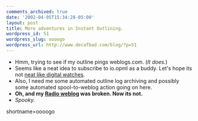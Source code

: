 ```yaml
---
comments_archived: true
date: '2002-04-05T15:34:28-05:00'
layout: post
title: More adventures in Instant Outlining.
wordpress_id: 51
wordpress_slug: oooogo
wordpress_url: http://www.decafbad.com/blog/?p=51
---
```

<ul>
   <li>Hmm, trying to see if my outline pings weblogs.com. (<i>It does.</i>)</li>
   <li>Seems like a neat idea to subscribe to io.opml as a buddy.  Let's hope its not <a href="http://www.decafbad.com/twiki/bin/view/Main/NeatLikeDigitalWatches">neat like digital watches</a>.</li>
   <li>Also, I need me some automated outline log archiving and possibly some automated spool-to-weblog action going on here.</li>
   <li><b>Oh, and my <a href="http://www.decafbad.com/deus_x/radio">Radio weblog</a> was broken.  Now its not.</b></li>
   <li><i>Spooky.</i></li>
   </ul>
<!--more-->
shortname=oooogo
